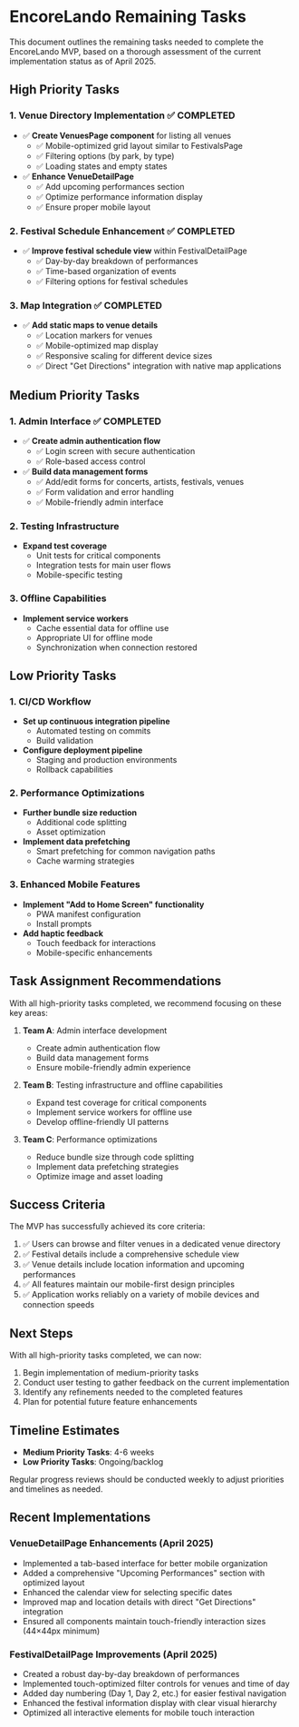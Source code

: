 # EncoreLando Remaining Tasks

This document outlines the remaining tasks needed to complete the EncoreLando MVP, based on a thorough assessment of the current implementation status as of April 2025.

## High Priority Tasks

### 1. Venue Directory Implementation ✅ COMPLETED
- ✅ **Create VenuesPage component** for listing all venues
  - ✅ Mobile-optimized grid layout similar to FestivalsPage
  - ✅ Filtering options (by park, by type)
  - ✅ Loading states and empty states
- ✅ **Enhance VenueDetailPage**
  - ✅ Add upcoming performances section
  - ✅ Optimize performance information display
  - ✅ Ensure proper mobile layout

### 2. Festival Schedule Enhancement ✅ COMPLETED
- ✅ **Improve festival schedule view** within FestivalDetailPage
  - ✅ Day-by-day breakdown of performances
  - ✅ Time-based organization of events
  - ✅ Filtering options for festival schedules

### 3. Map Integration ✅ COMPLETED
- ✅ **Add static maps to venue details**
  - ✅ Location markers for venues
  - ✅ Mobile-optimized map display
  - ✅ Responsive scaling for different device sizes
  - ✅ Direct "Get Directions" integration with native map applications

## Medium Priority Tasks

### 1. Admin Interface ✅ COMPLETED
- ✅ **Create admin authentication flow**
  - ✅ Login screen with secure authentication
  - ✅ Role-based access control
- ✅ **Build data management forms**
  - ✅ Add/edit forms for concerts, artists, festivals, venues
  - ✅ Form validation and error handling
  - ✅ Mobile-friendly admin interface

### 2. Testing Infrastructure
- **Expand test coverage**
  - Unit tests for critical components
  - Integration tests for main user flows
  - Mobile-specific testing

### 3. Offline Capabilities
- **Implement service workers**
  - Cache essential data for offline use
  - Appropriate UI for offline mode
  - Synchronization when connection restored

## Low Priority Tasks

### 1. CI/CD Workflow
- **Set up continuous integration pipeline**
  - Automated testing on commits
  - Build validation
- **Configure deployment pipeline**
  - Staging and production environments
  - Rollback capabilities

### 2. Performance Optimizations
- **Further bundle size reduction**
  - Additional code splitting
  - Asset optimization
- **Implement data prefetching**
  - Smart prefetching for common navigation paths
  - Cache warming strategies

### 3. Enhanced Mobile Features
- **Implement "Add to Home Screen" functionality**
  - PWA manifest configuration
  - Install prompts
- **Add haptic feedback**
  - Touch feedback for interactions
  - Mobile-specific enhancements

## Task Assignment Recommendations

With all high-priority tasks completed, we recommend focusing on these key areas:

1. **Team A**: Admin interface development
   - Create admin authentication flow
   - Build data management forms
   - Ensure mobile-friendly admin experience

2. **Team B**: Testing infrastructure and offline capabilities
   - Expand test coverage for critical components
   - Implement service workers for offline use
   - Develop offline-friendly UI patterns

3. **Team C**: Performance optimizations
   - Reduce bundle size through code splitting
   - Implement data prefetching strategies
   - Optimize image and asset loading

## Success Criteria

The MVP has successfully achieved its core criteria:

1. ✅ Users can browse and filter venues in a dedicated venue directory
2. ✅ Festival details include a comprehensive schedule view
3. ✅ Venue details include location information and upcoming performances
4. ✅ All features maintain our mobile-first design principles
5. ✅ Application works reliably on a variety of mobile devices and connection speeds

## Next Steps

With all high-priority tasks completed, we can now:

1. Begin implementation of medium-priority tasks
2. Conduct user testing to gather feedback on the current implementation
3. Identify any refinements needed to the completed features
4. Plan for potential future feature enhancements

## Timeline Estimates

- **Medium Priority Tasks**: 4-6 weeks
- **Low Priority Tasks**: Ongoing/backlog

Regular progress reviews should be conducted weekly to adjust priorities and timelines as needed.

## Recent Implementations

### VenueDetailPage Enhancements (April 2025)
- Implemented a tab-based interface for better mobile organization
- Added a comprehensive "Upcoming Performances" section with optimized layout
- Enhanced the calendar view for selecting specific dates
- Improved map and location details with direct "Get Directions" integration
- Ensured all components maintain touch-friendly interaction sizes (44×44px minimum)

### FestivalDetailPage Improvements (April 2025)
- Created a robust day-by-day breakdown of performances
- Implemented touch-optimized filter controls for venues and time of day
- Added day numbering (Day 1, Day 2, etc.) for easier festival navigation
- Enhanced the festival information display with clear visual hierarchy
- Optimized all interactive elements for mobile touch interaction
